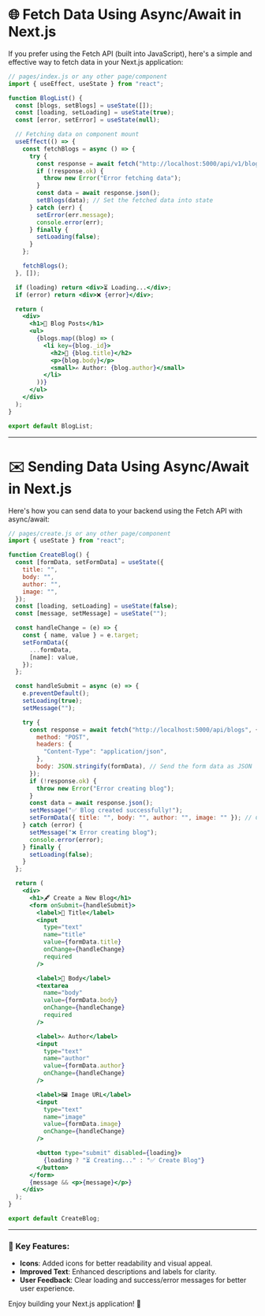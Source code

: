 # 🌐 Fetch Data Using Async/Await in Next.js

If you prefer using the Fetch API (built into JavaScript), here's a simple and effective way to fetch data in your Next.js application:

```jsx
// pages/index.js or any other page/component
import { useEffect, useState } from "react";

function BlogList() {
  const [blogs, setBlogs] = useState([]);
  const [loading, setLoading] = useState(true);
  const [error, setError] = useState(null);

  // Fetching data on component mount
  useEffect(() => {
    const fetchBlogs = async () => {
      try {
        const response = await fetch("http://localhost:5000/api/v1/blogs"); // Your backend API
        if (!response.ok) {
          throw new Error("Error fetching data");
        }
        const data = await response.json();
        setBlogs(data); // Set the fetched data into state
      } catch (err) {
        setError(err.message);
        console.error(err);
      } finally {
        setLoading(false);
      }
    };

    fetchBlogs();
  }, []);

  if (loading) return <div>⏳ Loading...</div>;
  if (error) return <div>❌ {error}</div>;

  return (
    <div>
      <h1>📝 Blog Posts</h1>
      <ul>
        {blogs.map((blog) => (
          <li key={blog._id}>
            <h2>📌 {blog.title}</h2>
            <p>{blog.body}</p>
            <small>✍️ Author: {blog.author}</small>
          </li>
        ))}
      </ul>
    </div>
  );
}

export default BlogList;
```

---

# ✉️ Sending Data Using Async/Await in Next.js

Here's how you can send data to your backend using the Fetch API with async/await:

```jsx
// pages/create.js or any other page/component
import { useState } from "react";

function CreateBlog() {
  const [formData, setFormData] = useState({
    title: "",
    body: "",
    author: "",
    image: "",
  });
  const [loading, setLoading] = useState(false);
  const [message, setMessage] = useState("");

  const handleChange = (e) => {
    const { name, value } = e.target;
    setFormData({
      ...formData,
      [name]: value,
    });
  };

  const handleSubmit = async (e) => {
    e.preventDefault();
    setLoading(true);
    setMessage("");

    try {
      const response = await fetch("http://localhost:5000/api/blogs", {
        method: "POST",
        headers: {
          "Content-Type": "application/json",
        },
        body: JSON.stringify(formData), // Send the form data as JSON
      });
      if (!response.ok) {
        throw new Error("Error creating blog");
      }
      const data = await response.json();
      setMessage("✅ Blog created successfully!");
      setFormData({ title: "", body: "", author: "", image: "" }); // Clear the form
    } catch (error) {
      setMessage("❌ Error creating blog");
      console.error(error);
    } finally {
      setLoading(false);
    }
  };

  return (
    <div>
      <h1>🖋️ Create a New Blog</h1>
      <form onSubmit={handleSubmit}>
        <label>📌 Title</label>
        <input
          type="text"
          name="title"
          value={formData.title}
          onChange={handleChange}
          required
        />

        <label>📝 Body</label>
        <textarea
          name="body"
          value={formData.body}
          onChange={handleChange}
          required
        />

        <label>✍️ Author</label>
        <input
          type="text"
          name="author"
          value={formData.author}
          onChange={handleChange}
        />

        <label>🖼️ Image URL</label>
        <input
          type="text"
          name="image"
          value={formData.image}
          onChange={handleChange}
        />

        <button type="submit" disabled={loading}>
          {loading ? "⏳ Creating..." : "✅ Create Blog"}
        </button>
      </form>
      {message && <p>{message}</p>}
    </div>
  );
}

export default CreateBlog;
```

---

### 🚀 Key Features:

- **Icons**: Added icons for better readability and visual appeal.
- **Improved Text**: Enhanced descriptions and labels for clarity.
- **User Feedback**: Clear loading and success/error messages for better user experience.

Enjoy building your Next.js application! 🎉
